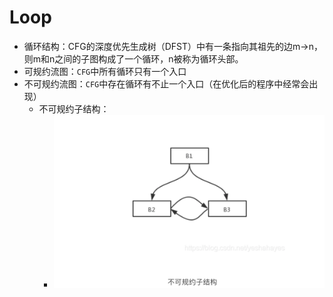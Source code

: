 # Loop
- 循环结构：CFG的深度优先生成树（DFST）中有一条指向其祖先的边m->n，则m和n之间的子图构成了一个循环，n被称为循环头部。
- 可规约流图：`CFG`中所有循环只有一个入口
- 不可规约流图：`CFG`中存在循环有不止一个入口（在优化后的程序中经常会出现）
  - 不可规约子结构：
    - ![图 3](../images/22310c145203574a376dbd33f6dd0815f65edbcec40c854618f3d5a7c5cc2e70.png)  

